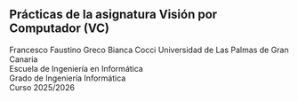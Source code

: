 ## Prácticas de la asignatura Visión por Computador (VC)

Francesco Faustino Greco
Bianca Cocci
Universidad de Las Palmas de Gran Canaria  
Escuela de Ingeniería en Informática  
Grado de Ingeniería Informática  
Curso 2025/2026 
